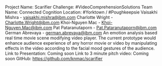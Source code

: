 Project Name: Scarifier
Challenge: #VideoComprehensionSolutions
Team Name: Connected Cognition
Location: #Yorktown / #Poughkeepsie
Vaisakhi Mishra - vaisakhi.mishra@ibm.com
Charlotte Wright - Charlotte.Wright@ibm.com
Khoi-Nguyen Mac - Khoi-Nguyen.Mac@ibm.com
Pat Pataranutaporn - Pat.Pataranutaporn@ibm.com
German Abrevaya - german.abrevaya@ibm.com
An emotion analysis based real time movie scene modifying video player. The current prototype would enhance audience experience of any horror movie or video by manipulating effects in the video according to the facial mood gestures of the audience.
Link to Presentation: Coming soon
Link to 3 minute pitch video: Coming soon
GitHub: https://github.com/knmac/scarifier 

